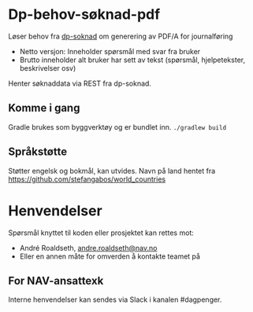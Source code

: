 # Dp-behov-søknad-pdf

Løser behov fra [dp-soknad](https://github.com/navikt/dp-soknad) om generering av PDF/A for journalføring
* Netto versjon: Inneholder spørsmål med svar fra bruker
* Brutto inneholder alt bruker har sett av tekst (spørsmål, hjelpetekster, beskrivelser osv)

Henter søknaddata via REST fra dp-soknad.

## Komme i gang

Gradle brukes som byggverktøy og er bundlet inn.
`./gradlew build`

## Språkstøtte
Støtter engelsk og bokmål, kan utvides.
Navn på land hentet fra https://github.com/stefangabos/world_countries

# Henvendelser

Spørsmål knyttet til koden eller prosjektet kan rettes mot:

* André Roaldseth, andre.roaldseth@nav.no
* Eller en annen måte for omverden å kontakte teamet på

## For NAV-ansattexk

Interne henvendelser kan sendes via Slack i kanalen #dagpenger.
